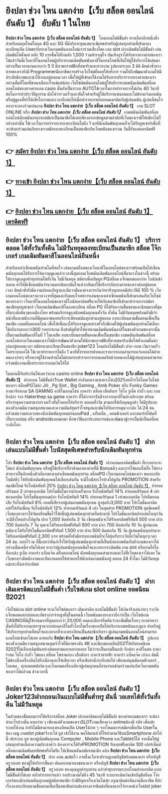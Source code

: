 # ยิงปลา ช่วง ไหน แตกง่าย【เว็บ สล็อต ออนไลน์ อันดับ 1】  อับดับ 1 ในไทย

**ยิงปลา ช่วง ไหน แตกง่าย【เว็บ สล็อต ออนไลน์ อันดับ 1】** โอนถอนไม่มีขั้นต่ำ  ทางเลือกอีกหนึ่งสิ่งสำหรับคนยุคใหม่ในยุค 4G และ 5G ที่มีบริการสุดแสนจะพิเศษสำหรับผู้เล่นทุกท่านที่เข้ามาลงทะเบียนเปิด Userกับทางเว็บเกมพนันออนไลน์เราร่วมเสี่ยงโชค เกม slot  ฝากเดิมพันไม่มีขั้นต่ำ เล่นเดิมพันได้ตั้งแต่ หลัก 10 บาทขึ้นไปถึงหลัก 1,000 ร่วมสำราญใจ บันเทิงอุราได้กับทางทางค่ายของเราได้แล้ววันนี้เว็บคาสิโนออนไลน์ผู้บริการเกมเดิมพันพนันคาสิโนออนไลน์ที่เปิดให้ผู้ใช้บริการได้เล่นมาอย่างเป็นเวลานานมากกว่า 5 ปี มีภาพกราฟฟิกที่สมจริงและสวยงาม รูปแบบระบบ 3 มิติ
มิหนำซ้ำทางค่ายของเรายังมี Programmerมืออาชีพการสร้างเว็บไซต์ที่คอยให้บริการ  รวมไปถึงพัฒนาตัวเกมให้มีประสิทธิภาพและน่าใช้งานอยู่ตลอดเวลา เพื่อให้ผู้ที่เข้ามาใช้งานได้รับการบริการจากทางค่ายของเราอย่างเต็มที่โดยที่ขาดเหลืออะไรแม้แต่น้อย เว็บไซต์พนันออนไลน์ผู้ให้บริการเกมพนันเดิมพันสล็อตออนไลน์ของทางค่ายเกม casio นั้นยังเป็นระบบ AUTOใช้เวลาในการทำรายการไม่เกิน 40 วินาที ต่อในการทำประวัติธุกรรม นับได้ว่ารวดเร็วและทันใจสำหรับผู้ใช้บริการแน่นอนและไม่ต้องแจ้งแอดมินหรือผู้ดูแลที่ทำให้เสียโอกาสและเวลาอีกต่อไปเมื่อทำรายการฝากยอดเครดิตกับผู้เล่นพนัน
ผู้เล่นที่สนใจอยากจะลองร่วมเล่นเกม **ยิงปลา ช่วง ไหน แตกง่าย【เว็บ สล็อต ออนไลน์ อันดับ 1】** เกม SLOT ONLINE หรือ ***ยิงปลา ช่วง ไหน แตกง่าย【เว็บ สล็อต ออนไลน์ อันดับ 1】*** เกมพนันเดิมพันสล็อตออนไลน์นักพนันสามารถสมัครเป็นสมาชิกได้เลยเพียงกรอกข้อมูลตามลำดับที่เว็บของเรามีให้เพียงไม่กี่อย่างเท่านั้น ใช้เวลาในการทำรายการลงทะเบียนไม่ถึง 1 นาทีนักเดิมพันทุกคนก็จะได้รับยูสเซอร์เพื่อที่จะเข้ามาร่วมเล่นกับทางเราสมัครลงทะเบียนเป็นสมาชิกกับเว็บพนันของเราณ วันนี้รับเลยเครดิตฟรี 100%

## 👉 [สมัคร ยิงปลา ช่วง ไหน แตกง่าย【เว็บ สล็อต ออนไลน์ อันดับ 1】](https://archa888.com/)
## 👉 [ทางเข้า ยิงปลา ช่วง ไหน แตกง่าย【เว็บ สล็อต ออนไลน์ อันดับ 1】](https://archa888.com/)
## 👉 [ยิงปลา ช่วง ไหน แตกง่าย【เว็บ สล็อต ออนไลน์ อันดับ 1】 เครดิตฟรี](https://archa888.com/)

## ยิงปลา ช่วง ไหน แตกง่าย【เว็บ สล็อต ออนไลน์ อันดับ 1】 บริการตลอด ได้ทั้งวันทั้งคืน ไม่มีวันหยุดลงทะเบียนเป็นสมาชิก สล็อต โจ๊กเกอร์ เกมเดิมพันคาสิโนออนไลน์ยืนหนึ่ง

สำหรับเหล่าเซียนพนันท่านใดที่สนใจ เล่นเกมสล็อตของเว็บคาสิโนออนไลน์ของเราพร้อมเปิดให้เซียนพนันทุกคนได้รับการให้ความดูแลแล้วเวลานี้สุดยอดเว็บพนันเดิมพันออนไลน์ที่มาแรงในช่วงนี้ พร้อมให้การดูแลลูกค้าทุกท่านได้ทั้งวัน ไม่มีวันหยุด สมัครเพื่อเปิดยูส PGสล็อต แจ็กพอตแตกง่าย โบนัสเข้าตลอด ทำให้มีเซียนพนันจำนวนมากติดอกติดใจแล้วกลับมาใช้บริการกับทางค่ายของเราต่ออยู่ตลอดเวลา มิหนำซ้ำยังมีความปลอดภัยสูงและมีความั่นคงทางการเงินจ่ายจริงทุกยอดมีประวัติดี 100 % เว็บเกมออนไลน์ของเราควบวงจรที่สุดและยังตอบโจทย์การเล่นของเหล่าเซียนพนันที่เข้ามาเล่นกับเว็บไซต์ของทางเรา
เว็บคาสิโนออนไลน์ของเรามีโบนัสเครดิตฟรีแจกให้กับสมาชิกที่เข้ามาทำรายการสมัครสมาชิกทุกยูสเซอร์ เว็บเกมเดิมพันคาสิโนลงทะเบียน สล็อต PG ที่ได้รับความชื่นชอบและนิยมมากที่สุดเป็นระดับต้นๆของเมืองไทย พร้อมบริการดูแลนักพนันทุกคนทั้งวัน ทั้งคืน ไม่มีวันหยุดพร้อมยังมีเจ้าหน้าที่และพนักงานที่มีคุณภาพคอยบริการเซียนพนันทุกท่านอยู่ตลอด ลงทะเบียนตามขั้นตอนเพื่อเป็นสมาชิก เกมสล็อตออนไลน์ เพื่อให้เพื่อนๆได้รับการดูแลอย่างทั่วถึงมีเกมให้ผู้เล่นพนันทุกท่านได้เลือกใช้บริการมากกว่า300 รายการเกม
สิ่งสำคัญที่ทำให้ค่ายเกมเดิมพันพนันคาสิโนของตัวเกมของเรานั้นเป็นเกมเดิมพันคาสิโนที่ 1 ในเอเชีย ลงทะเบียนตามขั้นตอนเพื่อเป็นสมาชิก  เกมพนันเดิมพันสล็อตออนไลน์ทางเว็บเกมของเราได้มีการพัฒนาตัวเกมให้มีภาพกราฟฟิกที่สวยสมจริงเพื่อให้ตัวเกมนั้นน่าเล่นอยู่ตลอดเวลา สมัครลงทะเบียนเป็นสมาชิก joker123 โอนฝากไม่มีขั้นต่ำ ฝาก-ถอน เงินรวดเร็วโดยระบบออโต้ ใช้เวลาทำรายการไม่ถึง 1 นาทีทั้งรายการฝากและรายการถอนสามารถแจ้งถอนได้ด้วยตนเองง่ายๆ หรือหากผู้ใช้งานท่านใดไม่สามารถทำรายการถอนเคดริตด้วยตนเองได้ผู้เล่นทุกคนสามารถแจ้งพนักงานเพื่อทำรายการถอนเงินให้ได้

ในตอนนี้รับประกันได้เลยว่าเกม casino online **ยิงปลา ช่วง ไหน แตกง่าย【เว็บ สล็อต ออนไลน์ อันดับ 1】** ฝากถอน ไม่มีขั้นต่ำTrue Wallet กำลังมาแรงแซงทางโค้ง2021เลยก็ว่าได้โดยเว็บไซต์ของเรา สล็อตPGได้นำ  Jili , Pg Slot , Big Gaming , Amb Poker หรือ Funky Games อาณาจักรเกม SA GAMING คาสิโนออนไลน์ บาคาร่า สล็อต เสือมังกร ไฮโล รูเล็ต กำถั่ว และ เกมยิงปลา จาก Hakerthep sa game บาคาร่า ที่ได้การการันตีจากจากคาสิโนต่างประเทศ พร้อมบริการสุดความสามารถรวดเร็วทันใจคอยให้บริการ ตลอดทั้งวัน มามอบให้กับคุณลูกค้า ได้มีรูปแบบของตัวเกมมีความสนุกสนานและความมันส์สุดเร้าใจสนุกและมันไปกับการหมุนวงวล้อ ได้ 24 ชม. แล้วแต่ความสะดวกของนักเดิมพันทุกคนผ่านบนiPad , แท็บเล็ต , คอมพิวเตอร์ และสมาร์ทโฟนที่เป็นระบบios หรือ androidแบบพกพา ศึกษาวิธีและประสบการณ์และพัฒนาสู่การเป็นนักปั่นสล็อตระดับโลก

## ยิงปลา ช่วง ไหน แตกง่าย【เว็บ สล็อต ออนไลน์ อันดับ 1】 ฝากเล่นแบบไม่มีขั้นต่ำ โบนัสสุดพิเศษสำหรับนักเดิมพันทุกท่าน

โปร **ยิงปลา ช่วง ไหน แตกง่าย【เว็บ สล็อต ออนไลน์ อันดับ 1】** ฝากถอนเครดิตขขั้นต่ำ ที่เราอยากจะให้แก่  นักเดิมพันทุกคน หรือผู้ใช้บริการที่กำลังมองหาค่ายที่มี Bonusดีๆ และการให้แบบไม่กั๊ก ให้ทางค่ายเราเป็นอีกหนึ่งตัวเลือกของเหล่าเซียนพนันทุกท่าน สล็อตPG เว็บเกมออนไลน์ของเรา ขอบอกกับโบนัสดีๆ ให้กับนักเดิมพันทุกคนได้เลือกเล่นกัน จะมีโบนัสอะไรบ้างไปดูกัน
 PROMOTION สำหรับสมาชิกใหม่ รับโบนัสทันที 25% [ยิงปลา ช่วง ไหน แตกง่าย【เว็บ สล็อต ออนไลน์ อันดับ 1】](https://archa888.com/) ทำยอดเทิร์นแค่ 2 เท่าของเครดิต
โปรโมชั่นในการฝากครั้งแรก รับโบนัสทันที 14% ทำยอดเทิร์นแค่ 4 เท่าของเครดิต
โปรโมชั่นทุกยอดฝาก รับโบนัสทันที 14% ทำยอดเทิร์นแค่ 1 เท่าของเครดิต
โปรคืนยอดเสีย รับโบนัสทันที 8% ยอดที่เสียจากผู้เล่นเกมพนันทุกคน สูงสุดถึง3,000 บาท
โปรโมชั่นเครดิตแชร์ให้กับเพื่อน รับโบนัสทันที 12% ทำยอดเทิร์นแค่ 4 เท่า
ในสุดท้าย PROMOTION สุดพิเศษที่เว็บของทางเราได้จัดเตรียมขึ้นไว้ให้เพื่อผู้เล่นพนันทุกท่านที่หน้าตาดี โปรโมชั่นเครดิตฝากเล่นในทุกวัน จะมีสิ่งไหนบ้างไปดูกัน
ฝาก 1,000 ติดต่อกัน 3 วัน เซียนพนันจะได้รับเครดิตฟรีทันที 500 บาท
ฝาก 700 ติดต่อกัน 7 วัน คุณจะได้รับเครดิตฟรีทันที 900 บาท
ฝาก 700 ติดต่อกัน 10 วัน ผู้เล่นเกมพนันจะได้รับโปรโมชั่นเครดิตฟรีทันที 1,500 บาท
ฝาก 500 ติดต่อกัน 15 วัน ผู้เล่นพนันทุกท่านจะได้รับเครดิตฟรีทันที 2,300 บาท
พร้อมทั้งยังมีการแทงพนันที่จะได้ลุ้นรับรางวัลบิ๊กวินในทุกๆเวลา 24 ชม. บอกไว้ ณ ที่นี้เลยว่าคืนกำไรให้กับผู้เล่นพนันทุกท่านที่เป็นนักแทงพนันกับตัวเกมของเราได้อย่างเต็มเหนี่ยวกันไปเลย หากว่าผู้เล่นพนันทุกคนติดใจและอยากจะเดิมพัน เกม slot  หรือเกมไฮโล ป๊อกเด้ง รูเล็ต บาคาร่า แบ็กแจ๊ค สล็อตออนไลน์ นักพนันทุกคนสามารถแตะไปที่เว็บของเราได้เลย ในเว็บของเรามีพนักงานและทีมงานคอยให้คำตอบให้นักเล่นเกมพนันอยู่ ตลอด 24 ชั่วโมง ไม่มีวันหยุดแม้กระทั่งเสาร์อาทิตย์

## ยิงปลา ช่วง ไหน แตกง่าย【เว็บ สล็อต ออนไลน์ อันดับ 1】 ฝากเติมเครดิตแบบไม่มีขั้นต่ำ  เว็บไซต์เกม slot online ยอดนิยมปี2021

เว็บไซต์เกม slot online ทางเว็บไซต์ของเรา เติมเครดิต แบบไม่มีขั้นต่ำ ได้เงินจริงเล่นง่ายๆ รางวัลแจ็กพอตแตกบ่อยและอัตราการจ่ายสูงที่สุในตอนนี้ เว็บพนันของทางเราถือว่าเป็น เว็บไซต์เกม CASINOที่มีผู้ใช้งานมากที่สุดมากกว่า 20,000 คนและมีการยืนยันว่าจะเพิ่มขึ้นเรื่อยๆ ทางค่ายเรานั้นยังได้รับจากมาตราฐานจากบ่อนคาสิโนทั่วโลกในเรื่องของเปิดให้บริการเกมพนันและดูแล สำหรับผู้ใช้บริการทุกท่านที่สนใจและอยากที่จะลงทะเบียนเป็นสมาชิกกับเรา ผู้เล่นเกมพนันออนไลน์สามารถแอดไลน์เข้ามาได้เลย
	มาพบกับ **ยิงปลา ช่วง ไหน แตกง่าย【เว็บ สล็อต ออนไลน์ อันดับ 1】** รูปแบบของตัวเกมมีความสนุกสนานสุดเร้าใจที่มีภาพระดับ 4K และมีเกมยอดฮิต2021ให้กับยอดนิยมปี2021ได้เลือกเดิมพันอย่างล้นหลามและหลากหลาย  ไม่ว่าจะเป็นเกมปั่นแปะ ยิงปลา คาสิโนสด บาคาร่าสด ไฮโล กำถั่ว ไพ่แคง สล็อต ไพ่สามกอง เสือมังกร บาคาร่าสายฟ้า บาคาร่า แบ็คแจ๊ค เก้าเก ดัมมี่ ไม่ต้องนั่งเครื่องบินไปถึงเมืองนอกให้เสียเวลา หรือเสียค่านั่งรถอีกต่อไป เพียงแค่คุณมีคอมพิวเตอร์ , ไอแพด , ทุกแพลตฟอร์ม และไอแพดเครื่องเดียวผู้เล่นทุกคนก็สามารถเข้ามาร่วมเล่นกับเว็บเกมพนันของเราได้แล้วณ ช่วงเวลานี้

## ยิงปลา ช่วง ไหน แตกง่าย【เว็บ สล็อต ออนไลน์ อันดับ 1】 Joker123ฝากถอนเงินแบบไม่มีขั้นต่ำทรู มันนี่ วอเลทได้ทั้งวันทั้งคืน ไม่มีวันหยุด

ในส่วนของขั้นตอนการใช้บริการสล็อต Joker ฝากเครดิตแบบไม่มีขั้นต่ำ ของค่ายเกมของเรา จะต้องทำอะไรบ้างนั้น แบบง่าย ๆ เพียงแค่ตัวเกมของเราSLOTเกมเสี่ยงดวง onlineต้องมี รหัส เพื่อเข้าระบบใช้งาน ถ้ายังไม่มีสามารถลงทะเบียนเปิด Userได้ง่าย ๆ จากโหมดการสมัครเพื่อเปิด Userในช่อง เมนู เกมslot jokerจึงจะได้ ยูส เข้าใช้งาน พอได้มาแล้วก็ให้ทำตามวิธีบนSmartphone ต่อไปนี้
เข้าระบบ ยูส  ของผู้เดิมพันทุกคน Computer , Mobile Phone และTabletก็ได้
จากนั้นให้ผู้เล่นทุกท่านเลือกความประสงค์ว่า ต้องการจะได้รับPROMOTION รับเลยฟรีเครดิต 100 เปอร์เซ็นต์  สล็อตเกมเดิมพันonlineหรือไม่รับ
ให้เซียนพนันสมัครสมาชิก คลิก **ยิงปลา ช่วง ไหน แตกง่าย【เว็บ สล็อต ออนไลน์ อันดับ 1】** ฝาก ถอน autoไว ภาพในเว็บจะปรากฏเลขบัญชีพร้อมธนาคาร หรือบัญชี ทรูวอเลท ของผู้ให้บริการขึ้นมา
คัดลอกหมายเลขธนาคาร หรือบัญชี **ยิงปลา ช่วง ไหน แตกง่าย【เว็บ สล็อต ออนไลน์ อันดับ 1】** ทรูวอเลท ของคุณลูกค้าทุกท่าน แล้วทำธุรกรรมระบบโอนฝากเครดิต แบบไม่มีขั้นต่ำได้เลย
หลังทำรายการแล้ว รอประมาณไม่ถึง 45 วินาที ระบบจะเติมเงินเข้าบัญชีสล็อต โจ๊กเกอร์ของนักเล่นพนันทุกคนผู้สมัครสมาชิก
ถ้ามีปัญหาเรื่องเงินไม่เข้า กรุณาติดต่อทีมงานมืออาชีพ ที่ทำเรื่องลงทะเบียนตามขั้นตอนเพื่อเป็นสมาชิกผ่านช่องทางการติดต่อที่แนบเอาไว้ทางหน้าเว็บslot joker


